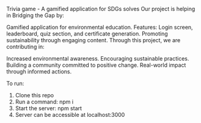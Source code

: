 Trivia game - A gamified application for SDGs solves
Our project is helping in Bridging the Gap by:

Gamified application for
environmental education.
Features: Login screen,
leaderboard, quiz section, and
certificate generation.
Promoting sustainability
through engaging content.
Through this project, we are contributing in:

Increased environmental awareness.
Encouraging sustainable practices.
Building a community committed to
positive change.
Real-world impact through informed
actions.

To run: 
1. Clone this repo
2. Run a command: npm i
3. Start the server: npm start
4. Server can be accessible at localhost:3000
